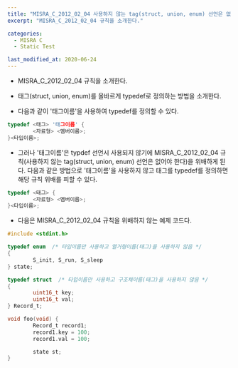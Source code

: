 ```yaml
---
title: "MISRA_C_2012_02_04 사용하지 않는 tag(struct, union, enum) 선언은 없어야 한다."
excerpt: "MISRA_C_2012_02_04 규칙을 소개한다."

categories:
  - MISRA C
  - Static Test

last_modified_at: 2020-06-24
---
```

- MISRA_C_2012_02_04 규칙을 소개한다.
- 태그(struct, union, enum)를 올바르게 typedef로 정의하는 방법을 소개한다.



- 다음과 같이 '태그이름'을 사용하여 typedef를 정의할 수 있다.

```c
typedef <태그> '태그이름' {
       	<자료형> <멤버이름>;
}<타입이름>;
```

- 그러나 '태그이름'은 typdef 선언시 사용되지 않기에 MISRA_C_2012_02_04 규칙(사용하지 않는 tag(struct, union, enum) 선언은 없어야 한다)을 위배하게 된다. 다음과 같은 방법으로 '태그이름'을 사용하지 않고 태그를 typedef를 정의하면 해당 규칙 위배를 피할 수 있다.

```c
typedef <태그> {
       	<자료형> <멤버이름>;
}<타입이름>;
```

- 다음은 MISRA_C_2012_02_04 규칙을 위배하지 않는 예제 코드다.

```c
#include <stdint.h>

typedef enum  /* 타입이름만 사용하고 열거형이름(태그)을 사용하지 않음 */
{
       	S_init, S_run, S_sleep
} state;

typedef struct  /* 타입이름만 사용하고 구조체이름(태그)을 사용하지 않음 */
{
       	uint16_t key;
       	uint16_t val;
} Record_t;

void foo(void) {
       	Record_t record1;
       	record1.key = 100;
       	record1.val = 100;

       	state st;
}
```
